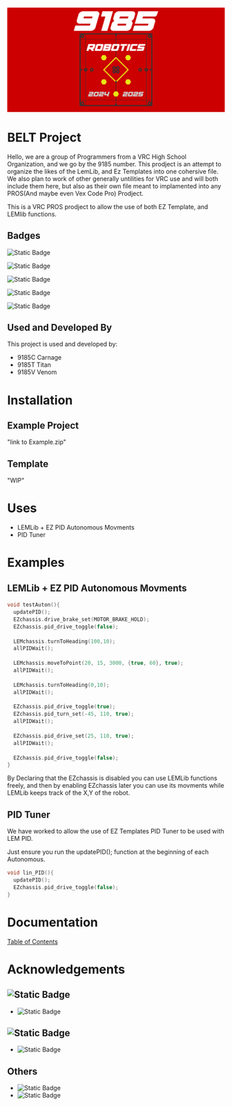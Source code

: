 ![9185 Banner](Docs/Assests/9185_Red_CM.png "9185 Banner")

# BELT Project
Hello, we are a group of Programmers from a VRC High School Organization, and we go by the 9185 number.
This prodject is an attempt to organize the likes of the LemLib, and Ez Templates into one cohersive file.
We also plan to work of other generally untilities for VRC use and will both include them here, but also as their own file meant to implamented into any PROS(And maybe even Vex Code Pro) Prodject.

This is a VRC PROS prodject to allow the use of both EZ Template, and LEMlib functions.


## Badges
![Static Badge](https://img.shields.io/badge/Version-2.2-rgb(204%2C0%2C0))

![Static Badge](https://img.shields.io/badge/PROS-Functional-green)

![Static Badge](https://img.shields.io/badge/Vex_Code_Pro-WIP-maroon)

![Static Badge](https://img.shields.io/badge/Example_Project-WIP-yellow)

![Static Badge](https://img.shields.io/badge/Template-WIP-maroon)



## Used and Developed By

This project is used and developed by:

- 9185C Carnage
- 9185T Titan
- 9185V Venom


# Installation

## Example Project
"link to Example.zip"

## Template
"WIP"
# Uses

- LEMLib + EZ PID Autonomous Movments
- PID Tuner
# Examples

## LEMLib + EZ PID Autonomous Movments
```cpp
void testAuton(){
  updatePID();
  EZchassis.drive_brake_set(MOTOR_BRAKE_HOLD); 
  EZchassis.pid_drive_toggle(false);

  LEMchassis.turnToHeading(100,10);
  allPIDWait();

  LEMchassis.moveToPoint(20, 15, 3000, {true, 60}, true);
  allPIDWait();

  LEMchassis.turnToHeading(0,10);
  allPIDWait();

  EZchassis.pid_drive_toggle(true);
  EZchassis.pid_turn_set(-45, 110, true);
  allPIDWait();

  EZchassis.pid_drive_set(25, 110, true);
  allPIDWait();

  EZchassis.pid_drive_toggle(false);
}
```
By Declaring that the EZchassis is disabled you can use LEMLib functions freely, and then by enabling EZchassis later you can use its movments while LEMLib keeps track of the X,Y of the robot.

## PID Tuner
We have worked to allow the use of EZ Templates PID Tuner to be used with LEM PID.

Just ensure you run the updatePID(); function at the beginning of each Autonomous.
```cpp
void lin_PID(){
  updatePID();
  EZchassis.pid_drive_toggle(false);
}
```

# Documentation

[Table of Contents](https://github.com/7865-Owlumination/BELT-Project/blob/main/Docs/TOC.md)


# Acknowledgements

## ![Static Badge](https://img.shields.io/badge/Robotics_is_EZ-https%3A%2F%2Fgithub.com%2FEZ--Robotics-rgb(255%2C147%2C213))
 - ![Static Badge](https://img.shields.io/badge/Discord-Jess-rgb(255%2C112%2C200))
## ![Static Badge](https://img.shields.io/badge/LEMLib-https%3A%2F%2Fgithub.com%2FLemLib-lime)
 - ![Static Badge](https://img.shields.io/badge/Discord-Lembron_James-rgb(0%2C148%2C0))

## Others
- ![Static Badge](https://img.shields.io/badge/Discord-Praful_%7C_5839B-%23feec95)
- ![Static Badge](https://img.shields.io/badge/Discord-kapri-rgb(234%2C144%2C238))


